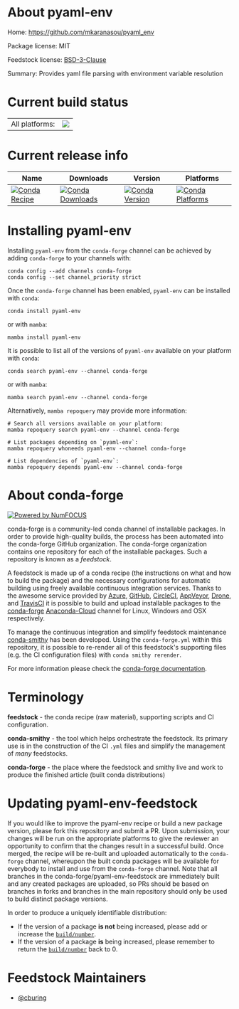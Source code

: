 About pyaml-env
===============

Home: https://github.com/mkaranasou/pyaml_env

Package license: MIT

Feedstock license: [BSD-3-Clause](https://github.com/conda-forge/pyaml-env-feedstock/blob/main/LICENSE.txt)

Summary: Provides yaml file parsing with environment variable resolution

Current build status
====================


<table><tr><td>All platforms:</td>
    <td>
      <a href="https://dev.azure.com/conda-forge/feedstock-builds/_build/latest?definitionId=13496&branchName=main">
        <img src="https://dev.azure.com/conda-forge/feedstock-builds/_apis/build/status/pyaml-env-feedstock?branchName=main">
      </a>
    </td>
  </tr>
</table>

Current release info
====================

| Name | Downloads | Version | Platforms |
| --- | --- | --- | --- |
| [![Conda Recipe](https://img.shields.io/badge/recipe-pyaml--env-green.svg)](https://anaconda.org/conda-forge/pyaml-env) | [![Conda Downloads](https://img.shields.io/conda/dn/conda-forge/pyaml-env.svg)](https://anaconda.org/conda-forge/pyaml-env) | [![Conda Version](https://img.shields.io/conda/vn/conda-forge/pyaml-env.svg)](https://anaconda.org/conda-forge/pyaml-env) | [![Conda Platforms](https://img.shields.io/conda/pn/conda-forge/pyaml-env.svg)](https://anaconda.org/conda-forge/pyaml-env) |

Installing pyaml-env
====================

Installing `pyaml-env` from the `conda-forge` channel can be achieved by adding `conda-forge` to your channels with:

```
conda config --add channels conda-forge
conda config --set channel_priority strict
```

Once the `conda-forge` channel has been enabled, `pyaml-env` can be installed with `conda`:

```
conda install pyaml-env
```

or with `mamba`:

```
mamba install pyaml-env
```

It is possible to list all of the versions of `pyaml-env` available on your platform with `conda`:

```
conda search pyaml-env --channel conda-forge
```

or with `mamba`:

```
mamba search pyaml-env --channel conda-forge
```

Alternatively, `mamba repoquery` may provide more information:

```
# Search all versions available on your platform:
mamba repoquery search pyaml-env --channel conda-forge

# List packages depending on `pyaml-env`:
mamba repoquery whoneeds pyaml-env --channel conda-forge

# List dependencies of `pyaml-env`:
mamba repoquery depends pyaml-env --channel conda-forge
```


About conda-forge
=================

[![Powered by
NumFOCUS](https://img.shields.io/badge/powered%20by-NumFOCUS-orange.svg?style=flat&colorA=E1523D&colorB=007D8A)](https://numfocus.org)

conda-forge is a community-led conda channel of installable packages.
In order to provide high-quality builds, the process has been automated into the
conda-forge GitHub organization. The conda-forge organization contains one repository
for each of the installable packages. Such a repository is known as a *feedstock*.

A feedstock is made up of a conda recipe (the instructions on what and how to build
the package) and the necessary configurations for automatic building using freely
available continuous integration services. Thanks to the awesome service provided by
[Azure](https://azure.microsoft.com/en-us/services/devops/), [GitHub](https://github.com/),
[CircleCI](https://circleci.com/), [AppVeyor](https://www.appveyor.com/),
[Drone](https://cloud.drone.io/welcome), and [TravisCI](https://travis-ci.com/)
it is possible to build and upload installable packages to the
[conda-forge](https://anaconda.org/conda-forge) [Anaconda-Cloud](https://anaconda.org/)
channel for Linux, Windows and OSX respectively.

To manage the continuous integration and simplify feedstock maintenance
[conda-smithy](https://github.com/conda-forge/conda-smithy) has been developed.
Using the ``conda-forge.yml`` within this repository, it is possible to re-render all of
this feedstock's supporting files (e.g. the CI configuration files) with ``conda smithy rerender``.

For more information please check the [conda-forge documentation](https://conda-forge.org/docs/).

Terminology
===========

**feedstock** - the conda recipe (raw material), supporting scripts and CI configuration.

**conda-smithy** - the tool which helps orchestrate the feedstock.
                   Its primary use is in the construction of the CI ``.yml`` files
                   and simplify the management of *many* feedstocks.

**conda-forge** - the place where the feedstock and smithy live and work to
                  produce the finished article (built conda distributions)


Updating pyaml-env-feedstock
============================

If you would like to improve the pyaml-env recipe or build a new
package version, please fork this repository and submit a PR. Upon submission,
your changes will be run on the appropriate platforms to give the reviewer an
opportunity to confirm that the changes result in a successful build. Once
merged, the recipe will be re-built and uploaded automatically to the
`conda-forge` channel, whereupon the built conda packages will be available for
everybody to install and use from the `conda-forge` channel.
Note that all branches in the conda-forge/pyaml-env-feedstock are
immediately built and any created packages are uploaded, so PRs should be based
on branches in forks and branches in the main repository should only be used to
build distinct package versions.

In order to produce a uniquely identifiable distribution:
 * If the version of a package **is not** being increased, please add or increase
   the [``build/number``](https://docs.conda.io/projects/conda-build/en/latest/resources/define-metadata.html#build-number-and-string).
 * If the version of a package **is** being increased, please remember to return
   the [``build/number``](https://docs.conda.io/projects/conda-build/en/latest/resources/define-metadata.html#build-number-and-string)
   back to 0.

Feedstock Maintainers
=====================

* [@cburing](https://github.com/cburing/)

